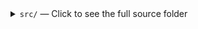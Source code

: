 <style>
details {
  margin-left: 2em;
}
summary {
  margin-left: -2em;
}
</style>

<details>
  <summary><code>src/</code> — Click to see the full source folder<br></summary>

●	`App.tsx` — Main entry point wrapper (renders main component)<br>●	`index.css` — Tailwind import (likely unused)<br>●	`main.tsx` — Bootstraps App inside React.StrictMode<br>●	`vite-env.d.ts` — Vite environment type declarations<br><details>
  <summary><code>assets/</code> — Static assets<br></summary>

●	`logo.svg` — Full logo SVG (used in header)<br>

</details><details>
  <summary><code>components/</code> — React components grouped by function<br></summary>

<details>
  <summary><code>common/</code> — <br></summary>

●	`SearchBar.module.css` — <br>●	`SearchBar.tsx` — <br>●	`SortDropdown.module.css` — <br>●	`SortDropdown.tsx` — <br>●	`toast.module.css` — <br>●	`ToastProvider.tsx` — <br>●	`ToastRenderer.tsx` — <br>

</details><details>
  <summary><code>editor/</code> — Editor and Notation-related components<br></summary>

●	`CellRow.tsx` — <br>●	`Editor.module.css` — Styling for EditorPane/NotationEditor<br>●	`EditorHeaderBar.module.css` — <br>●	`EditorHeaderBar.tsx` — EditorPane header (controls, zoom, add cell)<br>●	`EditorPane.tsx` — Manages cells and header/editor coordination<br>●	`NotationEditor.tsx` — Renders single Notebook's cell list<br>●	`NoteMetadataSection.module.css` — CSS for note metadata section<br>●	`NoteMetadataSection.tsx` — Note metadata (title, author, date)<br><details>
  <summary><code>cells/</code> — <br></summary>

●	`BaseCell.tsx` — <br>●	`cell.module.css` — <br>●	`InsertCellButtons.tsx` — <br>●	`MathCell.tsx` — <br>●	`TextCell.tsx` — <br>

</details>

</details><details>
  <summary><code>icons/</code> — UI icon components<br></summary>

●	`CollapseIcon.tsx` — Collapse arrow icon<br>

</details><details>
  <summary><code>layout/</code> — Layout and layout-related components<br></summary>

●	`EditorWorkspace.module.css` — CSS for workspace styling<br>●	`EditorWorkspace.tsx` — Wrapper for EditorPane & MathLibrary<br>●	`MainHeaderBar.tsx` — Outdated header bar (logo, settings)<br>●	`MainLayout.tsx` — Overall app layout structure<br>●	`ModalsLayer.tsx` — <br>●	`ResizableSidebar.module.css` — CSS for resizable sidebar<br>●	`ResizableSidebar.tsx` — Resizable sidebar component<br>

</details><details>
  <summary><code>mathExpression/</code> — Math expression rendering/editing<br></summary>

●	`DummyStartNodeRenderer.tsx` — Dummy start node for drag/drop<br>●	`LatexViewer.module.css` — CSS for LaTeX viewer<br>●	`LatexViewer.tsx` — Displays LaTeX of a math expression<br>●	`MathEditor.module.css` — <br>●	`MathEditor.tsx` — Math expression editor<br>●	`MathRenderer.tsx` — Recursive expression renderer with drag<br>●	`MathRenderers.tsx` — Renderers for individual MathNode types<br>●	`MathView.tsx` — Non-interactive math viewer (used in Library)<br>

</details><details>
  <summary><code>mathLibrary/</code> — Math Library components<br></summary>

●	`CollectionTabs.tsx` — <br>●	`LibraryEntries.tsx` — <br>●	`MathLibrary.module.css` — CSS for library panel<br>●	`MathLibrary.tsx` — Math node library panel<br>●	`TabDropdownPortal.module.css` — CSS for library dropdown<br>●	`TabDropdownPortal.tsx` — Library dropdown (rename, archive, delete)<br>

</details><details>
  <summary><code>modals/</code> — Modal components<br></summary>

●	`ArchiveModal.module.css` — <br>●	`ArchiveModal.tsx` — <br>●	`HotkeyOverlay.module.css` — <br>●	`HotkeyOverlay.tsx` — Hotkey info overlay<br>●	`LibCollectionArchiveModal.module.css` — <br>●	`LibCollectionArchiveModal.tsx` — <br>●	`Modal.module.css` — <br>●	`Modal.tsx` — <br>●	`NotebookArchiveModal.module.css` — <br>●	`NotebookArchiveModal.tsx` — <br>●	`SettingsModal.module.css` — <br>●	`SettingsModal.tsx` — Settings/preferences modal (e.g., theme)<br>

</details><details>
  <summary><code>notesMenu/</code> — Note switching/opening menu<br></summary>

●	`NoteActionsDropdown.module.css` — <br>●	`NoteActionsDropdown.tsx` — <br>●	`NoteListItem.tsx` — <br>●	`NotesMenu.module.css` — <br>●	`NotesMenu.tsx` — Menu to switch or open notes<br>

</details><details>
  <summary><code>tooltips/</code> — Tooltip UI components<br></summary>

●	`tooltip.css` — CSS for tooltips<br>●	`Tooltip.tsx` — Tooltip wrapper for hover text<br>

</details><details>
  <summary><code>zOutdated/</code> — <br></summary>

●	`HeaderBar.tsx` — <br>●	`MathCell.tsx` — <br>●	`MathNotationTool.tsx` — <br>●	`TextCell.tsx` — <br>●	`Toolbar.tsx` — <br>

</details>

</details><details>
  <summary><code>constants/</code> — <br></summary>

●	`premadeMathCollections.ts` — <br>

</details><details>
  <summary><code>hooks/</code> — React hooks for state and interaction<br></summary>

●	`DragContext.ts` — Global drag context<br>●	`DragProvider.tsx` — <br>●	`EditorHistoryContext.tsx` — Context for editor history<br>●	`EditorHistoryProvider.tsx` — Provider for history context<br>●	`EditorModeContext.ts` — <br>●	`EditorModeProvider.tsx` — <br>●	`HoverContext.ts` — <br>●	`HoverProvider.tsx` — <br>●	`toastContext.ts` — <br>●	`useCellDragState.ts` — Hook for dragging cells (in notebook)<br>●	`useDragContext.ts` — <br>●	`useDragState.ts` — Hook for dragging MathNodes (OUTDATED)<br>●	`useEditorHistory.ts` — Hook for editor history (OUTDATED)<br>●	`useEditorMode.ts` — <br>●	`useHover.ts` — <br>●	`useHoverState.ts` — Hover state for MathNodes<br>●	`useToast.ts` — <br>●	`useZoom.ts` — Zoom control hook for MathEditor<br>

</details><details>
  <summary><code>logic/</code> — Core MathEditor logic (cursor, input, history)<br></summary>

●	`cursor.ts` — CursorPosition: container + index<br>●	`deletion.ts` — Backspace handler<br>●	`editor-state.ts` — Editor state type (rootNode, cursor)<br>●	`global-history.ts` — Global cell history (id-order mapping)<br>●	`handle-keydown.ts` — MathEditor keydown handler<br>●	`history.ts` — HistoryState (OUTDATED format)<br>●	`insertion.ts` — Character insertion logic<br>●	`navigation.ts` — Arrow key navigation in MathEditor<br>●	`node-manipulation.ts` — MathNode insert/delete logic<br>●	`transformations.ts` — MathNode transformations (e.g. wrap in fraction)<br>

</details><details>
  <summary><code>models/</code> — Types and models for nodes, notes, etc.<br></summary>

●	`latexParser.ts` — Parses LaTeX into MathNode tree<br>●	`libraryTypes.ts` — LibraryEntry interface (metadata, LaTeX, etc.)<br>●	`nodeFactories.ts` — Factories for MathNode types<br>●	`nodeToLatex.ts` — Converts MathNode to LaTeX string<br>●	`noteTypes.ts` — Types for CellData, NoteMetadata, Note<br>●	`specialSequences.ts` — Escape → MathNode mappings<br>●	`textTypes.ts` — <br>●	`transformations.ts` — Helper transforms (WIP/boilerplate)<br>●	`types.ts` — Full MathNode type definition<br>

</details><details>
  <summary><code>styles/</code> — Global CSS styles<br></summary>

●	`accents.css` — CSS for accented math nodes<br>●	`cells.css` — Styles for cells and insert zones<br>●	`hotkeyOverlay.css` — CSS for hotkey overlay & settings modal<br>●	`latexOutputColoring.css` — LaTeX viewer syntax coloring<br>●	`math-node-old.css` — <br>●	`math-node.css` — Styling for MathNode components<br>●	`math.css` — Outdated math styles<br>●	`settings.css` — Settings toggles styling<br>●	`styles.css` — Base UI styles: headers, overlays, containers<br>●	`textStyles.module.css` — <br>●	`themes.css` — Root theme styles (dark/light, scrollbars)<br>

</details><details>
  <summary><code>utils/</code> — Utility functions for MathNode operations<br></summary>

●	`accentUtils.ts` — Maps decorations to LaTeX packages<br>●	`bracketUtils.ts` — Bracket style definitions<br>●	`collectionUtils.ts` — Init functions for library collections<br>●	`dateUtils.ts` — <br>●	`mathHoverUtils.ts` — MathNode hover event handlers<br>●	`navigationUtils.ts` — Cursor movement helpers<br>●	`noop.ts` — `noop` function: `() => {}`<br>●	`noteUtils.tsx` — <br>●	`stringUtils.ts` — <br>●	`subsupUtils.ts` — CornerPosition helper (used in transforms)<br>●	`textContainerUtils.ts` — Unused: split MultiDigit nodes<br>●	`treeUtils.ts` — Tree manipulation for MathNodes<br>

</details>

</details>